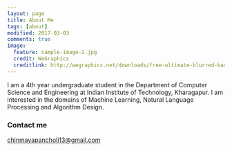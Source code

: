 ```yaml
---
layout: page
title: About Me
tags: [about]
modified: 2017-03-03
comments: true
image:
  feature: sample-image-2.jpg
  credit: WeGraphics
  creditlink: http://wegraphics.net/downloads/free-ultimate-blurred-background-pack/
---
```


I am a 4th year undergraduate student in the Department of Computer Science and Engineering at Indian
Institute of Technology, Kharagapur. I am interested in the domains of Machine Learning,
Natural Language Processing and Algorithm Design.

### Contact me

[chinmayapancholi13@gmail.com](mailto:chinmayapancholi13@gmail.com)
